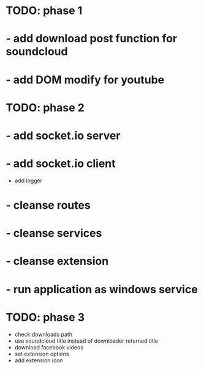 # TODO: phase 1
# - add download post function for soundcloud
# - add DOM modify for youtube 

# TODO: phase 2
# - add socket.io server
# - add socket.io client
- add logger 
# - cleanse routes
# - cleanse services
# - cleanse extension
# - run application as windows service


# TODO: phase 3
- check downloads path
- use soundcloud title instead of downloader returned title
- download facebook videos
- set extension options
- add extension icon